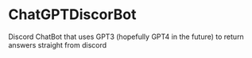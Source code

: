 # ChatGPTDiscorBot

Discord ChatBot that uses GPT3 (hopefully GPT4 in the future) to return answers straight from discord

